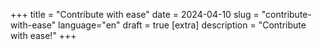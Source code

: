 +++
title = "Contribute with ease"
date = 2024-04-10
slug = "contribute-with-ease"
language="en"
draft = true
[extra]
description = "Contribute with ease!"
+++